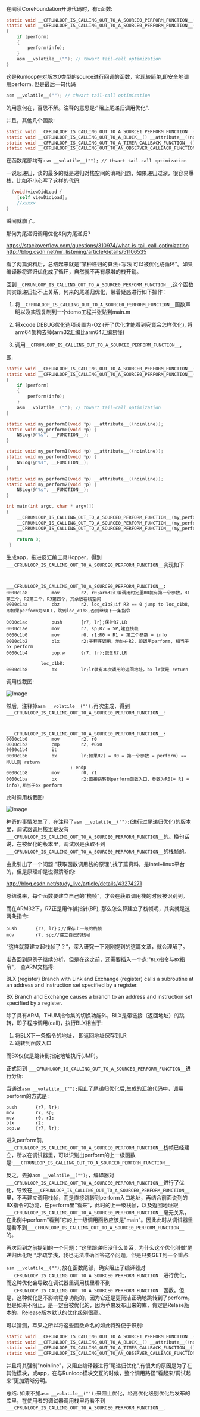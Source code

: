 在阅读CoreFoundation开源代码时，有c函数:
```c
static void __CFRUNLOOP_IS_CALLING_OUT_TO_A_SOURCE0_PERFORM_FUNCTION__() __attribute__((noinline));
static void __CFRUNLOOP_IS_CALLING_OUT_TO_A_SOURCE0_PERFORM_FUNCTION__(void (*perform)(void *), void *info)
{
    if (perform)
    {
        perform(info);
    }
    asm __volatile__(""); // thwart tail-call optimization
}
```
这是Runloop在对版本0类型的source进行回调的函数，实现较简单,即安全地调用perform.
但是最后一句代码
```c
asm __volatile__(""); // thwart tail-call optimization
```
的用意何在，百思不解。注释的意思是:"阻止尾递归调用优化".

并且，其他几个函数:
```c
static void __CFRUNLOOP_IS_CALLING_OUT_TO_A_SOURCE1_PERFORM_FUNCTION__() __attribute__((noinline));
static void __CFRUNLOOP_IS_CALLING_OUT_TO_A_BLOCK__() __attribute__((noinline));
static void __CFRUNLOOP_IS_CALLING_OUT_TO_A_TIMER_CALLBACK_FUNCTION__() __attribute__((noinline));
static void __CFRUNLOOP_IS_CALLING_OUT_TO_AN_OBSERVER_CALLBACK_FUNCTION__() __attribute__((noinline));
```

在函数尾部均有`asm __volatile__(""); // thwart tail-call optimization`



一说起递归，谈的最多的就是递归对栈空间的消耗问题，如果递归过深，很容易爆栈，比如不小心写了这样的代码:
```Objective-C
- (void)viewDidLoad {
    [self viewDidLoad];
    //xxxxx
}
```
瞬间就崩了。

那何为尾递归调用优化&何为尾递归?

https://stackoverflow.com/questions/310974/what-is-tail-call-optimization
http://blog.csdn.net/mr_listening/article/details/51106535

看了两篇资料后，总结起来就是“某种递归的算法+写法 可以被优化成循环”。如果编译器将递归优化成了循环，自然就不再有暴增的栈开销。

回到`__CFRUNLOOP_IS_CALLING_OUT_TO_A_SOURCE0_PERFORM_FUNCTION__`,这个函数其实跟递归扯不上关系，何来的尾递归优化，带着疑惑进行如下操作：

1. 将`__CFRUNLOOP_IS_CALLING_OUT_TO_A_SOURCE0_PERFORM_FUNCTION__`函数声明以及实现复制到一个demo工程并张贴到main.m 

2. 将xcode DEBUG优化选项设置为-O2 (开了优化才能看到究竟会怎样优化), 将arm64架构去掉(arm32汇编比arm64汇编易懂)
 
3. 调用`__CFRUNLOOP_IS_CALLING_OUT_TO_A_SOURCE0_PERFORM_FUNCTION__`,

即:
```c
static void __CFRUNLOOP_IS_CALLING_OUT_TO_A_SOURCE0_PERFORM_FUNCTION__() __attribute__((noinline));
static void __CFRUNLOOP_IS_CALLING_OUT_TO_A_SOURCE0_PERFORM_FUNCTION__(void (*perform)(void *), void *info)
{
    if (perform)
    {
        perform(info);
    }
    asm __volatile__(""); // thwart tail-call optimization
}

static void my_perform0(void *p) __attribute__((noinline));
static void my_perform0(void *p) {
    NSLog(@"%s", __FUNCTION__);
}

static void my_perform1(void *p) __attribute__((noinline));
static void my_perform1(void *p) {
    NSLog(@"%s", __FUNCTION__);
}

static void my_perform2(void *p) __attribute__((noinline));
static void my_perform2(void *p) {
    NSLog(@"%s", __FUNCTION__);
}

int main(int argc, char * argv[])
{
    __CFRUNLOOP_IS_CALLING_OUT_TO_A_SOURCE0_PERFORM_FUNCTION__(my_perform0, "aaa");
    __CFRUNLOOP_IS_CALLING_OUT_TO_A_SOURCE0_PERFORM_FUNCTION__(my_perform1, "bbb");
    __CFRUNLOOP_IS_CALLING_OUT_TO_A_SOURCE0_PERFORM_FUNCTION__(my_perform2, "ccc");
    
    return 0;
 }
```
生成app，拖进反汇编工具Hopper，得到`___CFRUNLOOP_IS_CALLING_OUT_TO_A_SOURCE0_PERFORM_FUNCTION__`实现如下
```assembly

             ___CFRUNLOOP_IS_CALLING_OUT_TO_A_SOURCE0_PERFORM_FUNCTION__:
0000c1a8         mov        r2, r0;arm32汇编调用约定里R0装有第一个参数，R1第二个，R2第三个，R3第四个，其余放在栈空间
0000c1aa         cbz        r2, loc_c1b8;if R2 == 0 jump to loc_c1b8, 即如果perform为NULL，跳到loc_c1b8,否则继续下一条指令

0000c1ac         push       {r7, lr};保护R7,LR
0000c1ae         mov        r7, sp;R7 = SP,建立栈帧
0000c1b0         mov        r0, r1;R0 = R1 = 第二个参数 = info
0000c1b2         blx        r2;子程序调用，地址在R2，即调用perform, 相当于bx perform 
0000c1b4         pop.w      {r7, lr};恢复R7,LR

             loc_c1b8:
0000c1b8         bx         lr;lr装有本次调用的返回地址，bx lr就是 return
```
调用栈截图: 

![Image](http://oem96wx6v.bkt.clouddn.com/屏幕快照%202017-07-13%20上午11.33.48.png)


然后，注释掉`asm __volatile__("");`再次生成，得到`___CFRUNLOOP_IS_CALLING_OUT_TO_A_SOURCE0_PERFORM_FUNCTION__`:

```assembly

             ___CFRUNLOOP_IS_CALLING_OUT_TO_A_SOURCE0_PERFORM_FUNCTION__:
0000c1b0         mov        r2, r0
0000c1b2         cmp        r2, #0x0
0000c1b4         it
0000c1b6         bx         lr;如果R2( = R0 = 第一个参数 = perform) == NULL则 return
                        ; endp
0000c1b8         mov        r0, r1
0000c1ba         bx         r2;直接跳转到perform函数入口，参数为R0(= R1 = info),相当于bx perform
```

此时调用栈截图:

![Image](http://oem96wx6v.bkt.clouddn.com/屏幕快照%202017-07-13%20上午11.40.44.png)


神奇的事情发生了，在注释了`asm __volatile__("");`(进行过尾递归优化)的版本里，调试器调用栈里是没有`___CFRUNLOOP_IS_CALLING_OUT_TO_A_SOURCE0_PERFORM_FUNCTION__`的。换句话说，在被优化的版本里，调试器是获取不到 `___CFRUNLOOP_IS_CALLING_OUT_TO_A_SOURCE0_PERFORM_FUNCTION__`的栈帧的。

由此引出了一个问题:"获取函数调用栈的原理",找了篇资料，是intel+linux平台的，但是原理却是说得清晰的:

http://blog.csdn.net/study_live/article/details/43274271

总结说来，每个函数要建立自己的“栈帧”，才会在获取调用栈的时候被识别到。

而在ARM32下，R7正是用作禎指针(BP), 那么怎么算建立了栈帧呢，其实就是这两条指令:

```assembly
push       {r7, lr}；//保存上一级的栈帧
mov        r7, sp;//建立自己的栈帧
```

“这样就算建立起栈帧了？”，深入研究一下刚刚提到的这篇文章，就会理解了。

准备回到原例子继续分析，但是在这之前，还需要插入一个点:"`BLX`指令与`BX`指令"， 查ARM文档得:

BLX (register)
Branch with Link and Exchange (register) calls a subroutine at an address and instruction set specified by a register.

BX
Branch and Exchange causes a branch to an address and instruction set specified by a register.

除了具有ARM，THUM指令集的切换功能外，BLX是带链接（返回地址）的跳转，即子程序调用(call)，执行BLX相当于:

1. 将BLX下一条指令的地址， 即返回地址保存到LR
2. 跳转到函数入口

而BX仅仅是跳转到指定地址执行(JMP)。

正式回到 `___CFRUNLOOP_IS_CALLING_OUT_TO_A_SOURCE0_PERFORM_FUNCTION__`进行分析:

当通过`asm __volatile__("");`阻止了尾递归优化后,生成的汇编代码中，调用perform的方式是 :
```assembly
push       {r7, lr};
mov        r7, sp;
mov        r0, r1;
blx        r2; 
pop.w      {r7, lr};
```
进入perform前，`___CFRUNLOOP_IS_CALLING_OUT_TO_A_SOURCE0_PERFORM_FUNCTION__`栈帧已经建立，所以在调试器里，可以识别出perform的上一级函数是:`___CFRUNLOOP_IS_CALLING_OUT_TO_A_SOURCE0_PERFORM_FUNCTION__`

反之，去掉`asm __volatile__("");`，编译器对`___CFRUNLOOP_IS_CALLING_OUT_TO_A_SOURCE0_PERFORM_FUNCTION__`进行了优化，导致在`___CFRUNLOOP_IS_CALLING_OUT_TO_A_SOURCE0_PERFORM_FUNCTION__`里，不再建立调用栈帧，而是直接跳转到perform入口地址，再结合前面说到的BX指令的功能，在perform里“看来”，此时的上一级栈帧，以及返回地址跟`___CFRUNLOOP_IS_CALLING_OUT_TO_A_SOURCE0_PERFORM_FUNCTION__`毫无关系，在此例中perform“看到”它的上一级调用函数应该是"main"。因此此时从调试器里是看不到`___CFRUNLOOP_IS_CALLING_OUT_TO_A_SOURCE0_PERFORM_FUNCTION__`
的。

再次回到之前提到的一个问题：“这里跟递归没什么关系，为什么这个优化叫做'尾递归优化呢'”,才疏学浅，我也无法准确回答这个问题，但是只要GET到一个重点:

`asm __volatile__("");`放在函数尾部，确实阻止了编译器对`___CFRUNLOOP_IS_CALLING_OUT_TO_A_SOURCE0_PERFORM_FUNCTION__`进行优化，而这种优化会导致在调试器里调用栈里看不到`___CFRUNLOOP_IS_CALLING_OUT_TO_A_SOURCE0_PERFORM_FUNCTION__`函数。但是，这种优化是不影响程序功能的，因为它还是更简洁正确地跳转到了perform。但是如果不阻止，是一定会被优化的，因为苹果发布出来的库，肯定是Relase版本的，Release版本默认的优化级别很高。

可以猜测，苹果之所以将这些函数命名的如此特殊便于识别:
```c
static void __CFRUNLOOP_IS_CALLING_OUT_TO_A_SOURCE1_PERFORM_FUNCTION__() __attribute__((noinline));
static void __CFRUNLOOP_IS_CALLING_OUT_TO_A_BLOCK__() __attribute__((noinline));
static void __CFRUNLOOP_IS_CALLING_OUT_TO_A_TIMER_CALLBACK_FUNCTION__() __attribute__((noinline));
static void __CFRUNLOOP_IS_CALLING_OUT_TO_AN_OBSERVER_CALLBACK_FUNCTION__() __attribute__((noinline));
```

并且将其强制"noinline"，又阻止编译器进行”尾递归优化“,有很大的原因是为了在其他模块，或app，在与Runloop模块交互的时候，整个调用路径“看起来/调试起来”更加清晰分明。

总结:
如果不加`asm __volatile__("");`来阻止优化，经高优化级别优化后发布的库里，在使用者的调试器调用栈里将看不到`___CFRUNLOOP_IS_CALLING_OUT_TO_A_SOURCE0_PERFORM_FUNCTION__`.
